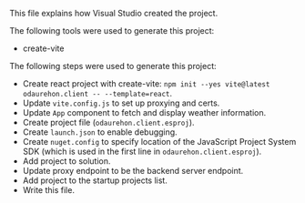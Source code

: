 This file explains how Visual Studio created the project.

The following tools were used to generate this project:
- create-vite

The following steps were used to generate this project:
- Create react project with create-vite: `npm init --yes vite@latest odaurehon.client -- --template=react`.
- Update `vite.config.js` to set up proxying and certs.
- Update `App` component to fetch and display weather information.
- Create project file (`odaurehon.client.esproj`).
- Create `launch.json` to enable debugging.
- Create `nuget.config` to specify location of the JavaScript Project System SDK (which is used in the first line in `odaurehon.client.esproj`).
- Add project to solution.
- Update proxy endpoint to be the backend server endpoint.
- Add project to the startup projects list.
- Write this file.
